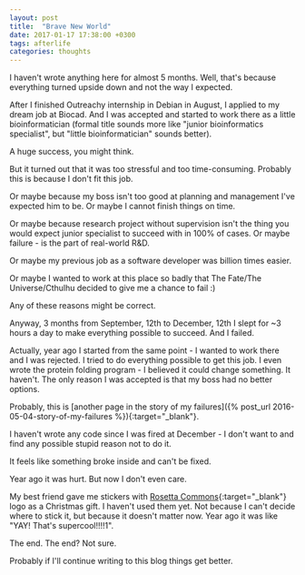 ```yaml
---
layout: post
title:  "Brave New World"
date: 2017-01-17 17:38:00 +0300
tags: afterlife
categories: thoughts 
---
```


I haven't wrote anything here for almost 5 months.
Well, that's because everything turned upside down and not the way I expected.

After I finished Outreachy internship in Debian in August, I applied to my dream job at Biocad. And I was accepted and started to work there as a little bioinformatician 
(formal title sounds more like "junior bioinformatics specialist", but "little bioinformatician" sounds better). 

A huge success, you might think.

But it turned out that it was too stressful and too time-consuming. Probably this is because I don't fit this job. 

Or maybe because my boss isn't too good at planning and management I've expected him to be. 
Or maybe I cannot finish things on time.

Or maybe because research project without supervision isn't the thing you would expect junior specialist to succeed with in 100% of cases. Or maybe failure - is the part of real-world R&D.

Or maybe my previous job as a software developer was billion times easier.

Or maybe I wanted to work at this place so badly that The Fate/The Universe/Cthulhu decided to give me a chance to fail :)

Any of these reasons might be correct.

Anyway, 3 months from September, 12th to December, 12th I slept for ~3 hours a day to make everything possible to succeed. 
And I failed. 

Actually, year ago I started from the same point - I wanted to work there and I was rejected. I tried to do everything possible to get this job. 
I even wrote the protein folding program - I believed it could change something. It haven't. The only reason I was accepted is that my boss had no better options.

Probably, this is [another page in the story of my failures]({% post_url 2016-05-04-story-of-my-failures %}){:target="_blank"}.

I haven't wrote any code since I was fired at December - I don't want to and find any possible stupid reason not to do it. 

It feels like something broke inside and can't be fixed.

Year ago it was hurt. But now I don't even care.

My best friend gave me stickers with [Rosetta Commons](https://www.rosettacommons.org/){:target="_blank"} logo as a Christmas gift. I haven't used them yet. Not because I can't decide where to stick it, but because it doesn't matter now. Year ago it was like "YAY! That's supercool!!!!1".

The end. The end? Not sure.

Probably if I'll continue writing to this blog things get better.

